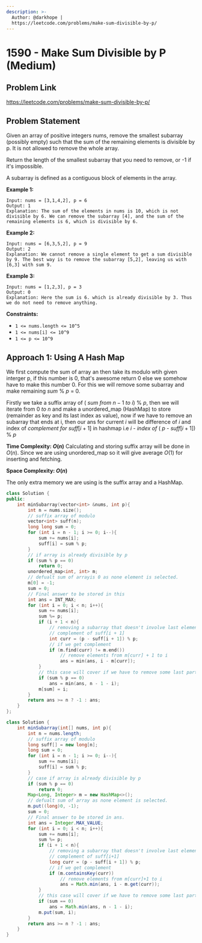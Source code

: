```yaml
---
description: >-
  Author: @darkhope |
  https://leetcode.com/problems/make-sum-divisible-by-p/
---
```


# 1590 - Make Sum Divisible by P (Medium)

## Problem Link

https://leetcode.com/problems/make-sum-divisible-by-p/

## Problem Statement

Given an array of positive integers nums, remove the smallest subarray (possibly empty) such that the sum of the remaining elements is divisible by p. It is not allowed to remove the whole array.

Return the length of the smallest subarray that you need to remove, or -1 if it's impossible.

A subarray is defined as a contiguous block of elements in the array.

**Example 1:**

```
Input: nums = [3,1,4,2], p = 6
Output: 1
Explanation: The sum of the elements in nums is 10, which is not divisible by 6. We can remove the subarray [4], and the sum of the remaining elements is 6, which is divisible by 6.
```

**Example 2:**

```
Input: nums = [6,3,5,2], p = 9
Output: 2
Explanation: We cannot remove a single element to get a sum divisible by 9. The best way is to remove the subarray [5,2], leaving us with [6,3] with sum 9.
```
**Example 3:**

```
Input: nums = [1,2,3], p = 3
Output: 0
Explanation: Here the sum is 6. which is already divisible by 3. Thus we do not need to remove anything.
```

**Constraints:**

* `1 <= nums.length <= 10^5`
* `1 <= nums[i] <= 10^9`
* `1 <= p <= 10^9`

## Approach 1: Using A Hash Map


We first compute the sum of array an then take its modulo wtih given interger p, if this number is 0, that's awesome return 0 else we somehow have to make this number 0. For this we will remove some subarray and make remaining $sum$ % $p$ = 0. 

Firstly we take a suffix array of ( $sum$ $from$ $n-1$ $to$ $i$) % $p$, then we will iterate from $0$ $to$ $n$ and make a unordered_map (HashMap) to store (remainder as key and its last index as value), now if we have to remove an subarray that ends at i, then our ans for current $i$ will be difference of $i$ and index of $complement$ $for$ $suff[i + 1]$ in hashmap i.e $i$ - $index$ $of$ ( $p$ - $suff[i + 1]$) % $p$


**Time Complexity: $O(n)$**
Calculating and storing suffix array will be done in $O(n)$.
Since we are using unordered_map so it will give average $O(1)$ for inserting and fetching.  

**Space Complexity: $O(n)$**

The only extra memory we are using is the suffix array and a HashMap.
<Tabs>
<TabItem value="cpp" label="C++">
<SolutionAuthor name="@darkhope"/>

```cpp
class Solution {
public:
    int minSubarray(vector<int> &nums, int p){
        int n = nums.size();
        // suffix array of modulo
        vector<int> suff(n);
        long long sum = 0;
        for (int i = n - 1; i >= 0; i--){
            sum += nums[i];
            suff[i] = sum % p;
        }
        // if array is already divisible by p
        if (sum % p == 0)
            return 0;
        unordered_map<int, int> m;
        // defualt sum of arrayis 0 as none element is selected.
        m[0] = -1;
        sum = 0;
        // Final answer to be stored in this
        int ans = INT_MAX;
        for (int i = 0; i < n; i++){
            sum += nums[i];
            sum %= p;
            if (i + 1 < n){
                // removing a subarray that doesn't involve last element
                // complement of suff[i + 1]
                int curr = (p - suff[i + 1]) % p;
                // if we get complement
                if (m.find(curr) != m.end())
                    // remove elements from m[curr] + 1 to i
                    ans = min(ans, i - m[curr]);
            }
            // this case will cover if we have to remove some last part of array.
            if (sum % p == 0)
                ans = min(ans, n - 1 - i);
            m[sum] = i;
        }
        return ans >= n ? -1 : ans;
    }
};
```

</TabItem>
<TabItem value="java" label="Java">
<SolutionAuthor name="@darkhope"/>

```java
class Solution {
    int minSubarray(int[] nums, int p){
        int n = nums.length;
        // suffix array of modulo
        long suff[] = new long[n];
        long sum = 0;
        for (int i = n - 1; i >= 0; i--){
            sum += nums[i];
            suff[i] = sum % p;
        }
        // case if array is already divisible by p
        if (sum % p == 0)
            return 0;
        Map<Long, Integer> m = new HashMap<>();
        // defualt sum of array as none element is selected.
        m.put((long)0, -1);
        sum = 0;
        // Final answer to be stored in ans.
        int ans = Integer.MAX_VALUE;
        for (int i = 0; i < n; i++){
            sum += nums[i];
            sum %= p;
            if (i + 1 < n){
                // removing a subarray that doesn't involve last element
                // complement of suff[i+1]
                long curr = (p - suff[i + 1]) % p;
                // if we get complement
                if (m.containsKey(curr))
                    // remove elements from m[curr]+1 to i
                    ans = Math.min(ans, i - m.get(curr));
            }
            // this case will cover if we have to remove some last part of array.
            if (sum == 0)
                ans = Math.min(ans, n - 1 - i);
            m.put(sum, i);
        }
        return ans >= n ? -1 : ans;
    }
}
```


</TabItem>
</Tabs>
